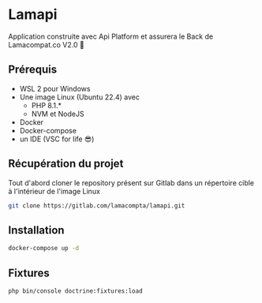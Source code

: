 # Lamapi

Application construite avec Api Platform et assurera le Back de Lamacompat.co V2.0 🦙

## Prérequis
- WSL 2 pour Windows 
- Une image Linux (Ubuntu 22.4) avec 
   - PHP 8.1.*  
   - NVM et NodeJS
- Docker
- Docker-compose
- un IDE (VSC for life 😎)

## Récupération du projet
Tout d'abord cloner le repository présent sur Gitlab dans un répertoire cible à l'intérieur de l'image Linux

```bash
git clone https://gitlab.com/lamacompta/lamapi.git
```
## Installation

```bash
docker-compose up -d
```
## Fixtures

```bash
php bin/console doctrine:fixtures:load
```

